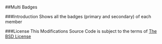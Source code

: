 ##Multi Badges

###Introduction
Shows all the badges (primary and secondary) of each member

###License
This Modifications Source Code is subject to the terms of [The BSD License](http://opensource.org/licenses/BSD-3-Clause)